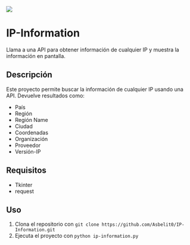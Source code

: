 <img src="https://imgur.com/o3B2p79.png">

# IP-Information
Llama a una API para obtener información de cualquier IP y muestra la información en pantalla.

## Descripción
Este proyecto permite buscar la información de cualquier IP usando una API. Devuelve resultados como:
* País
* Región
* Región Name
* Ciudad
* Coordenadas
* Organización
* Proveedor
* Versión-IP

## Requisitos
* Tkinter
* request

## Uso
1. Clona el repositorio con `git clone https://github.com/Asbelit0/IP-Information.git`
2. Ejecuta el proyecto con `python ip-information.py`

